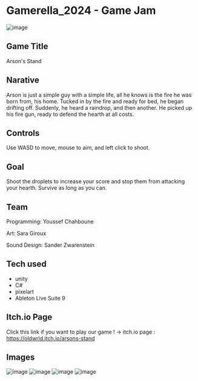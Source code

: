 # Gamerella_2024 - Game Jam

![image](https://github.com/user-attachments/assets/c51e04e3-c6c3-4ea8-873e-5e3c52853988)

## Game Title
Arson's Stand

## Narative

Arson is just a simple guy with a simple life, all he knows is the fire he was born from, his home. Tucked in by the fire and ready for bed, he began drifting off. Suddenly, he heard a raindrop, and then another. He picked up his fire gun, ready to defend the hearth at all costs.

## Controls
Use WASD to move, mouse to aim, and left click to shoot.

## Goal
Shoot the droplets to increase your score and stop them from attacking your hearth. Survive as long as you can.

## Team
Programming: Youssef Chahboune

Art: Sara Giroux

Sound Design: Sander Zwarenstein

## Tech used

- unity
- C#
- pixelart
- Ableton Live Suite 9

## Itch.io Page
Click this link if you want to play our game ! -> itch.io page : https://oldwrld.itch.io/arsons-stand

## Images
![image](https://github.com/user-attachments/assets/54ec6f37-2c48-433c-a636-c753c8489951)
![image](https://github.com/user-attachments/assets/011d9239-a3b5-47d1-a93a-789348007655)
![image](https://github.com/user-attachments/assets/76167432-9a94-4998-b277-bc95cc7aceae)
![image](https://github.com/user-attachments/assets/d47f82d5-bd7a-4e8e-aaf9-b4e7418e4589)

